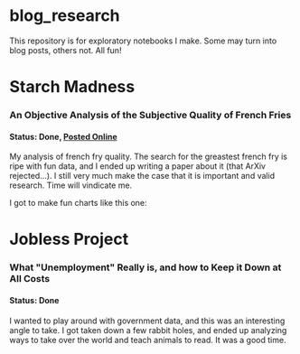 # blog_research
This repository is for exploratory notebooks I make. Some may turn into blog posts, others not. All fun!


# Starch Madness

### An Objective Analysis of the Subjective Quality of French Fries
#### Status: Done, [Posted Online](http://adambrownell.com/blog//data_blog/fries.html)

My analysis of french fry quality. The search for the greastest french fry is ripe with fun data, and I ended up writing a paper about it (that ArXiv rejected...). I still very much make the case that it is important and valid research. Time will vindicate me.

I got to make fun charts like this one:

[](/starch_madness/yelp_score.png)

# Jobless Project

### What "Unemployment" Really is, and how to Keep it Down at All Costs
#### Status: Done

I wanted to play around with government data, and this was an interesting angle to take. I got taken down a few rabbit holes, and ended up analyzing ways to take over the world and teach animals to read. It was a good time.
